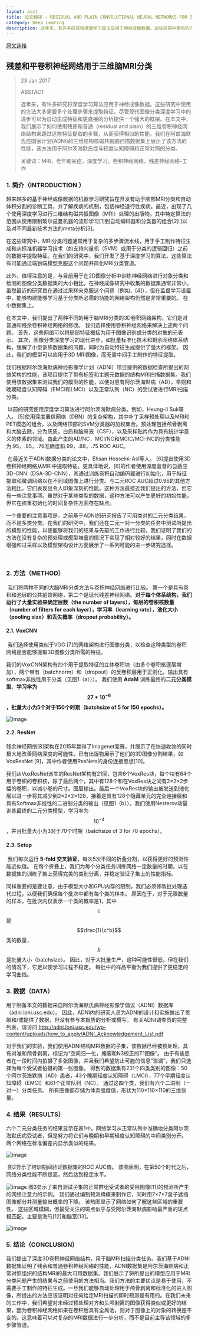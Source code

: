 ```yaml
---
layout: post
title: 论文翻译 - RESIDUAL AND PLAIN CONVOLUTIONAL NEURAL NETWORKS FOR 3D BRAIN MRI CLASSIFICATION
category: Deep Learing 
description: 近年来，有许多研究将深度学习算法应用于神经成像数据。这些研究中使用的方法大多需要多个处理步骤来提取特征，尽管现代图像分类深度学习中的进步可以为自动生成特征和更直接的分析提供一个强大的框架。在本文中，我们展示了如何使用残差和普通（residual and plain）的三维卷积神经网络结构来跳过这些特征提取的步骤，从而获得相似的性能。我们在阿兹海默氏症国家计划(ADNI)的三维结构核磁共振脑扫描数据集上展示了该方法的性能，该方法用于阿尔茨海默氏症与轻度认知障碍和正常对照的分类。
---
```




[原文连接](https://arxiv.org/abs/1701.06643v1)



## 残差和平卷积神经网络用于三维脑MRI分类

> 23 Jan 2017
>
> 
>
> ABSTACT
>
> 近年来，有许多研究将深度学习算法应用于神经成像数据。这些研究中使用的方法大多需要多个处理步骤来提取特征，尽管现代图像分类深度学习中的进步可以为自动生成特征和更直接的分析提供一个强大的框架。在本文中，我们展示了如何使用残差和普通（residual and plain）的三维卷积神经网络结构来跳过这些特征提取的步骤，从而获得相似的性能。我们在阿兹海默氏症国家计划(ADNI)的三维结构核磁共振脑扫描数据集上展示了该方法的性能，该方法用于阿尔茨海默氏症与轻度认知障碍和正常对照的分类。
>
> 
>
> 关键词：MRI，老年痴呆症，深度学习，卷积神经网络，残差神经网络-工作





### 1. 简介（INTRODUCTION ）

​	越来越多的基于神经成像数据的机器学习研究旨在开发有助于脑部MRI分类和自动体积分割的诊断工具，并了解疾病的机制，包括神经退行性疾病。最近，出现了几个使用深度学习进行三维结构磁共振图像（MRI）处理的出版物，其中特定算法的范围从使用限制玻尔兹曼机器的流形学习[1]到自动编码器和分类器的组合[2] ]以及对不同最新技术方法的meta分析[3]。

​	在这些研究中，MRI分类问题通常用于复杂的多步骤流水线，用于手工制作特征生成和从标准机器学习技术（如支持向量机（SVM）或用于分类的逻辑回归）之前的数据中提取特征。在我们的研究中，我们开发了基于深度学习的算法，这些算法有可能通过端到端模型克服这个问题并简化MRI分类管道。

​	此外，值得注意的是，与目前用于在2D图像分析中训练神经网络进行对象分类和检测的图像分类数据集的大小相比，在神经成像研究中收集的数据集通常非常小。 虽然最近的研究旨在通过过采样来克服这个问题（例如，[4]），但在监督学习设置中，能够构建能够学习基于分类所必需的功能的网络架构仍然是非常重要的。 在小数据集上。

​	在本文中，我们提出了两种不同的用于脑MRI分类的3D卷积网络架构，它们是对普通和残余卷积神经网络的修改。 我们选择使用卷积神经网络来解决上述两个问题。 首先，这些网络可以将局部特征概括为用于图像识别或分类的对象的元表示。 其次，图像分类深度学习的现代进步，如批量标准化技术和剩余网络体系结构，缓解了小型训练数据集的问题，同时为自动特征生成提供了强大的框架。 因此，我们的模型可以应用于3D MRI图像，而无需中间手工制作的特征提取。

​	我们根据阿尔茨海默病神经影像学计划（ADNI）项目提供的数据检查所提出的网络架构的性能，该项目提供了带有标签和主题元数据的结构MRI扫描数据集。我们使用该数据集来测试我们的模型的性能，以便对患有阿尔茨海默病（AD），早期和晚期轻度认知障碍（EMCI和LMCI）以及正常队列（NC）的受试者进行MRI扫描分类。

​	以前的研究使用深度学习算法进行阿尔茨海默病分类。例如，Heung-Il Suk等人。 [5]使用深度置信网络（DBN）的复杂架构，其中补丁采样预处理以及MRI和PET模态的组合，以及网络顶部的SVM分类器的加权集合。预处理包括颅骨剥离和大脑去除，分为灰质，白质和脑脊液（CSF），以及采样贴片作为具有统计学意义的体素的邻域。由此产生的AD/NC，MCI/NC和MCIC/MCI-NC的分类性能为.95，.85，.76准确度和.99，.88，.75 ROC AUC。

​	在最近关于ADNI数据分类的论文中，Ehsan Hosseini-Asl等人。 [6]提出使用3D卷积神经网络从MRI中提取特征。更具体地说，[6]的作者使用深度监督的自适应3D-CNN（DSA-3D-CNN），其通过训练卷积自动编码器进行初始化，用于特征提取和微调网络以在不同域图像上进行分类。与二元ROC AUC超过0.96的其他方法相比，它们表现出令人印象深刻的性能。这种方法最接近我们提出的方法，但它有一些注意事项。虽然对于某些类型的数据，这种方法可以产生更好的初始性能，但它在权重初始化的时间复杂性方面存在缺点。

​	一个重要的注意事项是，之前基于ADNI的研究报告了可用类对的二元分类结果，而不是多类分类。在我们的研究中，我们还在二元一对一分类的任务中测试所提出的模型的性能，以便能够将我们的结果与先前的工作进行比较。我们证明了我们的方法在没有复杂的预处理或模型堆叠的情况下实现了相对较好的结果，同时在数据增强和过采样以及模型架构设计方面展示了一系列可能的进一步研究途径。

​	

### 2. 方法（METHOD）

​	我们将两种不同的大脑MRI分类方法与卷积神经网络进行比较。 第一个是具有卷积和池层的公共前馈网络，第二个是现代残差神经网络。**对于每个体系结构，我们运行了大量实验来确定层数（the number of layers），每层的卷积核数量（number of filters for each layer），学习率（learning rate），池化大小（pooling size）和丢失概率（dropout probability）。**



#### 2.1. VoxCNN

​	我们选择使用类似于VGG [7]的网络架构进行图像分类，以检查这种类型的卷积网络是否能够提取3D图像分类所需的特征。

​	我们的VoxCNN架构有四个用于提取特征的立体卷积块（由多个卷积核逐层增加），两个带有（batchnorm）和（dropout）的反卷积层用于正则化，输出具有softmax非线性用于分类（见图1（a）））。 我们使用 **AdaM** 训练最终的**二元分类模型**，**学习率为 $$27 * 10^{-6}$$，批量大小为5个对于150个时期（batchsize of 5 for 150 epochs）。**


![image]({{site.baseurl}}/assets/img/dl/6.png)


#### 2.2. ResNet

​	残余神经网络[8]架构在2015年赢得了Imagenet竞赛，并展示了在快速收敛的同时极大地改善网络深度的可能性。已有出版物展示了他们的3D图像分割结果，如VoxResNet [9]，其中作者使用ResNets的身份连接思想[10]。

​	我们从VoxResNet派生的ResNet架构有21层，包含6个VoxRes块，每个块有64个用于卷积的卷积核，除了最后两个，其中有128个和在VoxRes块之间有2×2×2步幅的卷积，以减小卷的尺寸。图层输出。最后一个VoxRes块的输出被发送到池化层以进一步将其减少到2×2×2×128，接着是具有128个隐藏单元的完全连接层和具有Softmax非线性的二进制分类的输出（见图1（b））。我们使用Nesterov动量训练最终的二元分类模型，学习率为 $$10^{-4}$$，并且批量大小为3对于70个时期（batchsize of 3 for 70 epochs）。



#### 2.3. Setup

​	我们每次运行 **5-fold 交叉验证**，每次5次不同的折叠分割，以获得更好的预测性能近似值。 在每个折叠上，我们为每个分类任务训练网络一定数量的时期，以在数据集的训练子集上获得完美的类别分离，并稳定验证子集上的性能指标。

​	同样重要的是要注意，由于模型大小和GPU内存的限制，我们必须修改批处理迭代过程，以便我们确保每个批次中都有每个类的样本。 原因在于，对于无限数量的样本，在批次内仅表示一个类的概率是1，其中 $$c$$ 是 $$\frac{1}{c^b}$$ 类的数量，$$b$$ 是批量大小（batchsize）。 因此，对于大批量生产，这种可能性很低，但在我们的情况下，它足以使学习过程不稳定。 每批中的样品平衡为我们提供了更稳定的学习曲线。



### 3. 数据（DATA）

​	用于制备本文的数据来自阿尔茨海默氏病神经影像学倡议（ADNI）数据库（adni.loni.usc.edu）。 因此，ADNI内的研究人员为ADNI的设计和实施做出了贡献和/或提供了数据，但没有参与本报告的分析或撰写。 有关ADNI调查员的完整列表，请访问 http://adni.loni.usc.edu/wp-content/uploads/how_to_apply/ADNI_Acknowledgement_List.pdf

​	对于我们的实验，我们使用ADNI结构MRI数据的子集，该数据已经被预处理，具有对准和颅骨剥离，标记为“空间归一化，掩蔽和N3校正的T1图像”。 由于有些患者在一段时间内拍摄了多张图像，并且我们希望防止可能的信息“泄漏”，我们只选择为每个受试者拍摄的第一张图像。 得到的数据集有231个四类类别的图像：50个阿尔茨海默病（AD）患者，43个晚期轻度认知障碍（LMCI），77个早期轻度认知障碍（EMCI）和61个正常队列（NC）。 通过这四个类，我们有六个二进制（一对一）分类任务。 所有图像都存储为体素强度值，形状为110×110×110的三维张量。





### 4. 结果（RESULTS）

​	六个二元分类任务的结果显示在表1中。网络学习从正常队列中准确地分类阿尔茨海默氏病受试者，但是努力将它们与晚期和早期轻度认知障碍的中间类别分开。 两个网络在标准偏差内显示类似的结果。


![image]({{site.baseurl}}/assets/img/dl/7.png)


​	图2显示了培训期间验证数据集的ROC AUC值。 该图表明，在第50个时代之后，网络分类性能不断提高，然后达到稳定水平。


![image]({{site.baseurl}}/assets/img/dl/8.png)
​	图3显示了来自测试子集的正常群组受试者的受阻图像[11]的预测所产生的网络注意力的示例。 我们通过编制预测掩模来制作它，同时用7×7×7盒子遮挡图像部分并测量输出概率的下降。 该热图显示了网络如何了解这些区域的重要性。 这些区域模糊，但最受关注的斑点似乎与受阿尔茨海默病影响最严重的斑点相匹配，主要是海马[12]和脑室[13]。


![image]({{site.baseurl}}/assets/img/dl/9.png)




### 5. 结论（CONCLUSION）

​	我们提出了深度3D卷积神经网络结构，用于脑MRI扫描分类任务。我们基于ADNI数据集证明了残余和普通卷积神经网络的性能，ADNI数据集是阿尔茨海默病和正常对照组织的结构MRI的最大可用数据集。我们展示了将所提出的模型应用于MRI分类问题产生的结果与之前使用的方法相当。我们方法的主要优点是易于使用，不需要手工制作的特征生成。一旦我们能够自动处理用于颅骨剥离和标准化的进入图像，所提出的方法应该证明对任何给定MRI扫描的即时预测是有用的。
​	在我们未来的工作中，我们希望对未经过预处理对齐和头颅剥离的图像获得类似或更好的结果，因为卷积神经网络如果在卷积后具有全局池，则对于图像上的对象的转换是不变的。这意味着可以对复杂的MRI数据进行一步分析，而不是目前主导该领域的多步骤管道。

















